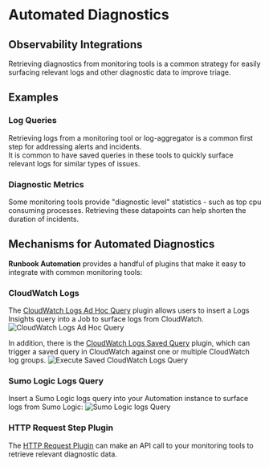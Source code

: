 # Automated Diagnostics

## Observability Integrations
Retrieving diagnostics from monitoring tools is a common strategy for easily surfacing relevant logs and other diagnostic data to improve triage.

## Examples

### Log Queries
Retrieving logs from a monitoring tool or log-aggregator is a common first step for addressing alerts and incidents.  
It is common to have saved queries in these tools to quickly surface relevant logs for similar types of issues.

### Diagnostic Metrics
Some monitoring tools provide "diagnostic level" statistics - such as top cpu consuming processes. Retrieving these datapoints can help shorten the duration of incidents.

## Mechanisms for Automated Diagnostics

**Runbook Automation** provides a handful of plugins that make it easy to integrate with common monitoring tools:

### CloudWatch Logs
The [CloudWatch Logs Ad Hoc Query](/manual/workflow-steps/aws-cloudwatch#execute-ad-hoc-cloudwatch-logs-query) plugin allows users to insert a Logs Insights query into a Job to surface logs from CloudWatch.
![CloudWatch Logs Ad Hoc Query](/assets/img/aws-cloudwatch-logs-query-string.png)<br>

In addition, there is the [CloudWatch Logs Saved Query](/manual/workflow-steps/aws-cloudwatch#execute-saved-cloudwatch-logs-query) plugin, which can trigger a saved query in CloudWatch against one or multiple CloudWatch log groups.
![Execute Saved CloudWatch Logs Query](/assets/img/cloudwatch-saved-query-fields.png)

### Sumo Logic Logs Query
Insert a Sumo Logic logs query into your Automation instance to surface logs from Sumo Logic:
![Sumo Logic logs Query](/assets/img/sumo-logic-create-query-example.png)<br>

### HTTP Request Step Plugin
The [HTTP Request Plugin](/manual/node-steps/builtin.md#http-node-step) can make an API call to your monitoring tools to retrieve relevant diagnostic data.